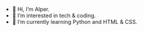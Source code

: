 - 👋 Hi, I’m Alper.
- 👀 I’m interested in tech & coding.
- 🌱 I’m currently learning Python and HTML & CSS.
